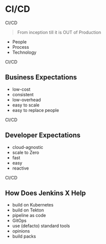 <!-- .slide: class="center" -->
# CI/CD


<!-- .slide: class="dark" -->
<div class="label">CI/CD</div>

> From inception till it is OUT of Production

* People
* Process
* Technology


<!-- .slide: class="dark" -->
<div class="label light">CI/CD</div>

## Business Expectations

* low-cost
* consistent
* low-overhead
* easy to scale
* easy to replace people


<!-- .slide: class="dark" -->
<div class="label">CI/CD</div>

## Developer Expectations

* cloud-agnostic
* scale to Zero
* fast
* easy
* reactive


<!-- .slide: class="center light" -->
<!-- .slide: data-background="../img/gitops-model.png" data-background-size="contain" data-background-color="#FFF" -->


<!-- .slide: class="dark" -->
<div class="label">CI/CD</div>

## How Does Jenkins X Help

* build on Kubernetes<!-- .element: class="fragment" -->
* build on Tekton<!-- .element: class="fragment" -->
* pipeline as code<!-- .element: class="fragment" -->
* GitOps<!-- .element: class="fragment" -->
* use (defacto) standard tools<!-- .element: class="fragment" -->
* opinions<!-- .element: class="fragment" -->
* build packs<!-- .element: class="fragment" -->